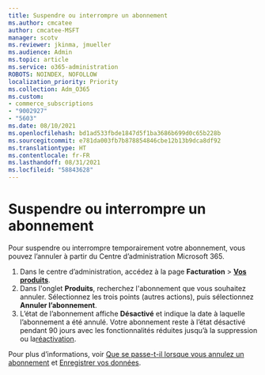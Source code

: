 ```yaml
---
title: Suspendre ou interrompre un abonnement
ms.author: cmcatee
author: cmcatee-MSFT
manager: scotv
ms.reviewer: jkinma, jmueller
ms.audience: Admin
ms.topic: article
ms.service: o365-administration
ROBOTS: NOINDEX, NOFOLLOW
localization_priority: Priority
ms.collection: Adm_O365
ms.custom:
- commerce_subscriptions
- "9002927"
- "5603"
ms.date: 08/10/2021
ms.openlocfilehash: bd1ad533fbde1847d5f1ba3686b699d0c65b228b
ms.sourcegitcommit: e781da003fb7b878854846cbe12b13b9dca8df92
ms.translationtype: HT
ms.contentlocale: fr-FR
ms.lasthandoff: 08/31/2021
ms.locfileid: "58843628"
---
```

# <a name="suspend-or-pause-a-subscription"></a>Suspendre ou interrompre un abonnement

Pour suspendre ou interrompre temporairement votre abonnement, vous pouvez l’annuler à partir du Centre d’administration Microsoft 365.

1. Dans le centre d’administration, accédez à la page **Facturation** > **[Vos produits](https://go.microsoft.com/fwlink/p/?linkid=842054)**.
2. Dans l'onglet **Produits**, recherchez l'abonnement que vous souhaitez annuler. Sélectionnez les trois points (autres actions), puis sélectionnez **Annuler l’abonnement**.
3. L’état de l’abonnement affiche **Désactivé** et indique la date à laquelle l’abonnement a été annulé. Votre abonnement reste à l’état désactivé pendant 90 jours avec les fonctionnalités réduites jusqu’à la suppression ou la[réactivation](https://docs.microsoft.com/microsoft-365/commerce/subscriptions/reactivate-your-subscription).

Pour plus d’informations, voir [Que se passe-t-il lorsque vous annulez un abonnement](https://docs.microsoft.com/microsoft-365/commerce/subscriptions/cancel-your-subscription#what-happens-when-you-cancel-a-subscription) et [Enregistrer vos données](https://docs.microsoft.com/microsoft-365/commerce/subscriptions/cancel-your-subscription#save-your-data).
